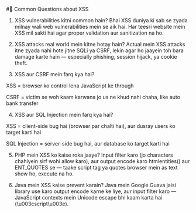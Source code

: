 #🤔 Common Questions about XSS

1. XSS vulnerabilities kitni common hain?
Bhai XSS duniya ki sab se zyada milnay wali web vulnerabilities mein se aik hai. Har teesri website mein XSS mil sakti hai agar proper validation aur sanitization na ho.

2. XSS attacks real world mein kitne hotay hain?
Actual mein XSS attacks itne zyada nahi hote jitne SQLi ya CSRF, lekin agar ho jaayein toh bara damage karte hain — especially phishing, session hijack, ya cookie theft.

3. XSS aur CSRF mein farq kya hai?

XSS = browser ko control lena JavaScript ke through

CSRF = victim se woh kaam karwana jo us ne khud nahi chaha, like auto bank transfer

4. XSS aur SQL Injection mein farq kya hai?

XSS = client-side bug hai (browser par chalti hai), aur dusray users ko target karti hai

SQL Injection = server-side bug hai, aur database ko target karti hai

5. PHP mein XSS ko kaise roka jaaye?
Input filter karo (jo characters chahiyein sirf wohi allow karo), aur output encode karo htmlentities() aur ENT_QUOTES se — taake script tag ya quotes browser mein as text show ho, execute na ho.

6. Java mein XSS kaise prevent karain?
Java mein Google Guava jaisi library use karo output encode karne ke liye, aur input filter karo — JavaScript contexts mein Unicode escape bhi kaam karta hai (\u003cscript\u003e).